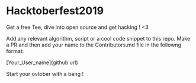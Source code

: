 # Hacktoberfest2019
Get a free Tee, dive into open source and get hacking ! &lt;3

Add any relevant algorithm, script or a cool code snippet to this repo. Make a PR and then add your name to the Contributors.md file in the followng format: 

[Your_User_name](github url)

Start your ovtober with a bang ! 
